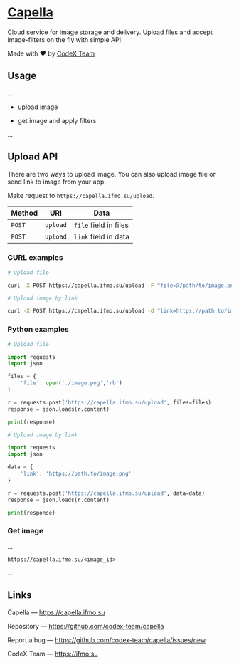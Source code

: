 # [Сapella](https://capella.ifmo.su)

Cloud service for image storage and delivery. Upload files and accept image-filters on the fly with simple API.

Made with :heart: by [CodeX Team](https://ifmo.su)

<!-- *gif* -->

## Usage

...

- upload image

- get image and apply filters

...

## Upload API

There are two ways to upload image. You can also upload image file or send link to image from your app.

Make request to `https://capella.ifmo.su/upload`.

| Method | URI      | Data                  |
|--------|----------|-----------------------|
| `POST` | `upload` | `file` field in files |
| `POST` | `upload` | `link` field in data  |


### CURL examples

```bash
# Upload file

curl -X POST https://capella.ifmo.su/upload -F "file=@/path/to/image.png"
```

```bash
# Upload image by link

curl -X POST https://capella.ifmo.su/upload -d "link=https://path.to/image.png"
```

### Python examples

```python
# Upload file

import requests
import json

files = {
    'file': open('./image.png','rb')
}

r = requests.post('https://capella.ifmo.su/upload', files=files)
response = json.loads(r.content)

print(response)
```

```python
# Upload image by link

import requests
import json

data = {
    'link': 'https://path.to/image.png'
}

r = requests.post('https://capella.ifmo.su/upload', data=data)
response = json.loads(r.content)

print(response)
```

### Get image

...

`https://capella.ifmo.su/<image_id>`

...

## Links

Capella — https://capella.ifmo.su

Repository — https://github.com/codex-team/capella

Report a bug — https://github.com/codex-team/capella/issues/new

CodeX Team — https://ifmo.su
